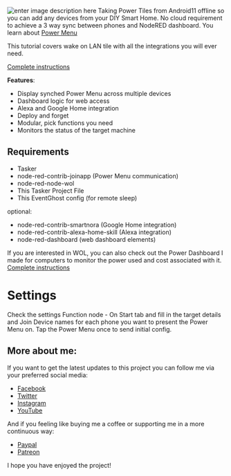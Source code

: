 
![enter image description here](https://notenoughtech.com/wp-content/uploads/2021/05/print1.jpg)
Taking Power Tiles from Android11 offline so you can add any devices from your DIY Smart Home. No cloud requirement to achieve a 3 way sync between phones and NodeRED dashboard. You learn about [Power Menu](https://notenoughtech.com/tasker/power-menu-for-your-diy-smart-home/)

This tutorial covers wake on LAN tile with all the integrations you will ever need.

[Complete instructions](https://notenoughtech.com/tasker/power-menu-for-your-diy-smart-home/)



**Features**:
-   Display synched Power Menu across multiple devices
-   Dashboard logic for web access
-   Alexa and Google Home integration
-   Deploy and forget
-   Modular, pick functions you need
-   Monitors the status of the target machine

## Requirements

 - Tasker
 - node-red-contrib-joinapp (Power Menu communication)
 - node-red-node-wol
 - This Tasker Project File
 - This EventGhost config (for remote sleep)
 
 optional:
 - node-red-contrib-smartnora (Google Home integration)
 - node-red-contrib-alexa-home-skill (Alexa integration)
 - node-red-dashboard (web dashboard elements)

If you are interested in WOL, you can also check out the Power Dashboard I made for computers to monitor the power used and cost associated with it. 
[Complete instructions](https://notenoughtech.com/home-automation/pc-dashboard-using-netio-power-cables/)

# Settings

Check the settings Function node - On Start tab and fill in the target details and Join Device names for each phone you want to present the Power Menu on. Tap the Power Menu once to send initial config.
 
 ## More about me:

If you want to get the latest updates to this project you can follow me via your preferred social media:

-   [Facebook](https://www.facebook.com/NotEnoughTECH/)
-   [Twitter](https://twitter.com/NotEnoughTECH)
-   [Instagram](https://www.instagram.com/notenoughtech/)
-   [YouTube](https://www.youtube.com/user/Polepositionpage)

And if you feeling like buying me a coffee or supporting me in a more continuous way:

-   [Paypal](https://www.paypal.me/notenoughtech)
-   [Patreon](https://www.patreon.com/NotEnoughTECH)

I hope you have enjoyed the project!
